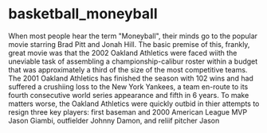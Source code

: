 # basketball_moneyball

When most people hear the term "Moneyball", their minds go to the popular movie starring Brad Pitt and Jonah Hill. The basic premise of this, frankly, great movie was that the 2002 Oakland Athletics were faced wiith the uneviable task of assembling a championship-calibur roster within a budget that was approximately a third of the size of the most competitive teams. The 2001 Oakland Athletics has finished the season with 102 wins and had suffered a crushiing loss to the New York Yankees, a team en-route to its fourth consecutive world series appearance and fifth in 6 years. To make matters worse, the Oakland Athletics were quickly outbid in thier attempts to resign three key players: first baseman and 2000 American League MVP Jason Giambi, outfielder Johnny Damon, and reliif pitcher Jason 

